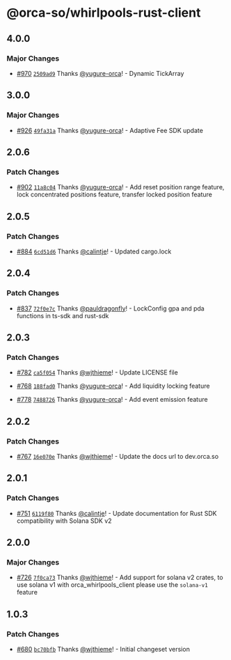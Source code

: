 # @orca-so/whirlpools-rust-client

## 4.0.0

### Major Changes

- [#970](https://github.com/orca-so/whirlpools/pull/970) [`2509ad9`](https://github.com/orca-so/whirlpools/commit/2509ad9d9894a38c922e6e84a6a3a9de5e9ccd2d) Thanks [@yugure-orca](https://github.com/yugure-orca)! - Dynamic TickArray

## 3.0.0

### Major Changes

- [#926](https://github.com/orca-so/whirlpools/pull/926) [`49fa31a`](https://github.com/orca-so/whirlpools/commit/49fa31a042254c4f4a7c16594344f66e9c208c2b) Thanks [@yugure-orca](https://github.com/yugure-orca)! - Adaptive Fee SDK update

## 2.0.6

### Patch Changes

- [#902](https://github.com/orca-so/whirlpools/pull/902) [`11a8c04`](https://github.com/orca-so/whirlpools/commit/11a8c0420da5f6cf4cde26f82216bef5a703c2ea) Thanks [@yugure-orca](https://github.com/yugure-orca)! - Add reset position range feature, lock concentrated positions feature, transfer locked position feature

## 2.0.5

### Patch Changes

- [#884](https://github.com/orca-so/whirlpools/pull/884) [`6cd51d6`](https://github.com/orca-so/whirlpools/commit/6cd51d64de8fe0f310c1bf2f3a5e659a68c426d0) Thanks [@calintje](https://github.com/calintje)! - Updated cargo.lock

## 2.0.4

### Patch Changes

- [#837](https://github.com/orca-so/whirlpools/pull/837) [`72f0e7c`](https://github.com/orca-so/whirlpools/commit/72f0e7c7effcbafefec2df67b0422111acfc3259) Thanks [@pauldragonfly](https://github.com/pauldragonfly)! - LockConfig gpa and pda functions in ts-sdk and rust-sdk

## 2.0.3

### Patch Changes

- [#782](https://github.com/orca-so/whirlpools/pull/782) [`ca5f054`](https://github.com/orca-so/whirlpools/commit/ca5f054066d34943eefe72228b442525e849eaeb) Thanks [@wjthieme](https://github.com/wjthieme)! - Update LICENSE file

- [#768](https://github.com/orca-so/whirlpools/pull/768) [`188fad0`](https://github.com/orca-so/whirlpools/commit/188fad03422a55369f1ad50278c59030b786fc72) Thanks [@yugure-orca](https://github.com/yugure-orca)! - Add liquidity locking feature

- [#778](https://github.com/orca-so/whirlpools/pull/778) [`7488726`](https://github.com/orca-so/whirlpools/commit/748872685428e0dd6a12b16091d31f9882f91541) Thanks [@yugure-orca](https://github.com/yugure-orca)! - Add event emission feature

## 2.0.2

### Patch Changes

- [#767](https://github.com/orca-so/whirlpools/pull/767) [`16e070e`](https://github.com/orca-so/whirlpools/commit/16e070e3f7099fcc653c791940d6f40b8472c9b2) Thanks [@wjthieme](https://github.com/wjthieme)! - Update the docs url to dev.orca.so

## 2.0.1

### Patch Changes

- [#751](https://github.com/orca-so/whirlpools/pull/751) [`6119f80`](https://github.com/orca-so/whirlpools/commit/6119f8006e10d49f0dffa7d0dd7d8d8b2cc079cf) Thanks [@calintje](https://github.com/calintje)! - Update documentation for Rust SDK compatibility with Solana SDK v2

## 2.0.0

### Major Changes

- [#726](https://github.com/orca-so/whirlpools/pull/726) [`7f0ca73`](https://github.com/orca-so/whirlpools/commit/7f0ca73f49ce8354bb9156bba326cd5d9e93d665) Thanks [@wjthieme](https://github.com/wjthieme)! - Add support for solana v2 crates, to use solana v1 with orca_whirlpools_client please use the `solana-v1` feature

## 1.0.3

### Patch Changes

- [#680](https://github.com/orca-so/whirlpools/pull/680) [`bc70bfb`](https://github.com/orca-so/whirlpools/commit/bc70bfb40068bb13282a92a7b36f501429470b27) Thanks [@wjthieme](https://github.com/wjthieme)! - Initial changeset version
